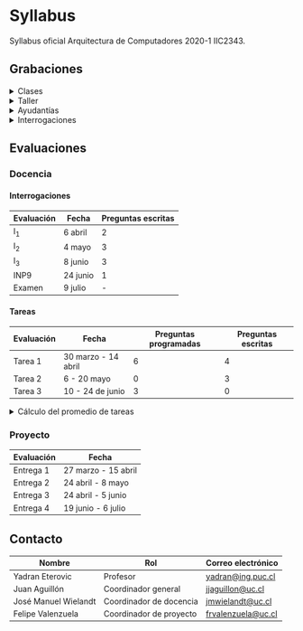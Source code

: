# Syllabus
Syllabus oficial Arquitectura de Computadores 2020-1 IIC2343.



## Grabaciones

<details>
<summary>Clases</summary>
<br>

[25-03 | Lógica Aritmetica y Punto Flotante](https://zoom.us/rec/share/-9J-Dqnyxj9OZaPK7WCFQpwZPr_XT6a8hCNN-vFeyEpAKQQl9981NUU6HhaAAOUj)

[30-03 | Punto Flotante](https://zoom.us/rec/share/5JZ6LJSg8kVJTpXo2BH7X4l-R6Liaaa80yUd-vUJnhl-lnnkApuFb78hjkCO_GA-)

[08-04 | Datapath](https://drive.google.com/file/d/1FqkHNybbkq-1RP-oLC2qtxuCv8Zx8qRW/view?usp=sharing)

[13-04 | Datapath](https://drive.google.com/file/d/1HWPUMakRv2eTX3BSAemV_Igz1Ev8v-to/view?usp=sharing)

[20-04 | Programbilidad | Versión Zoom ](https://zoom.us/rec/share/2tNwJZjKxHFOHZWOsVrZQJ4lL9vgaaa8h3cc_fQOmk9HT-dzyWNQxJOltAJt6sLI)

[20-04 | Programabilidad | Versión Google Drive](https://drive.google.com/drive/folders/1ZCh6qWj0LhLUZVNROxzft9xXKGCzsLJO?usp=sharing)

[22-04 | Saltos | Versión Zoom](https://zoom.us/rec/share/9e5eNZvT3EZLbInv6EfjHZIGQMPlT6a81igY-vsJz0gTKrIebLMzSpT-FevPZBKC)

[22-04 | Saltos | Versión Google Drive](https://drive.google.com/open?id=109kwdGEJOTxBmc6ILvJ-rTFDg9pQUBQg)

[27-04 | Horario Consultas](https://zoom.us/rec/share/yfdWEZ_sqHtIHKuKxn7xe6grIafLT6a8h3dI-fYEyh6xLawMGW3hrB1SHwzs8huW)

[06-05 | Subrutinas](https://zoom.us/rec/share/wJZldbWsrTxLSbeUqxvQe7cLOMPbT6a80SVK86FZzl8n5NLdtGZmuNoc6AeKspU)

[11-05 | Subrutinas](https://zoom.us/rec/share/vtVYdeD8yERITbPI5VuDVoslH9u-aaa81SZM_qILz0m8dYh0RnpgvxKBkAbwK0EH)

[13-05 | Microarquitectura & ISA](https://zoom.us/rec/share/puV0L7Td2FtJZqfRx2fZWPcqN6PCeaa81ihM-qdezBpnAFpQWniijIiYuJzVH7F_)

[18-05 | Paralelismo a nivel de instrucción](https://zoom.us/rec/share/xe9UFKOg51FJRZXrxm_OC6N8D5vvT6a8gSUZqfNYncR2xToFfcA7XhOXhNu721Y)

[20-05 | Paralelismo a nivel de instrucción](https://zoom.us/rec/share/5cpxJa3i-U9JbI2R00HQHfQ8Pq_keaa81yEX_acFyxuH0K9PK2C3LIabnLQejtnH)

[01-06 |  Microarquitectura & ISA](https://zoom.us/rec/share/_8JZdJX8zEROXoH98mHmGZJ7XZjEX6a81XNLrvEPzEaNAIRFB13mqLAuJtHHM7P7 )

[10-06 | Memoria caché](https://zoom.us/rec/share/xMxOdJvw5n9IQNLLyGeHRb4oRKjeX6a8hiZM-KAEmB7XEE5ZdvBWYSSxCGAA7BKd)

[15-06 | Memoria caché](https://zoom.us/rec/share/7856AJ_hyWRLbqfRq0KPUIQnDNmieaa8gyIeqPtfzkZsmyicJh7-nvx-dO_2Tasg)

[17-06 | Memoria caché & I/O](https://zoom.us/rec/share/18VvMYnrzV1JR5WXzUvyUfARDNjsaaa81yMZr_IIzBkdgE1-XQHxeuTF9DwiVcK5)

[22-06 | I/O](https://zoom.us/rec/share/uuUrDrKu6X9Jf5Xk0Uf6ZZ4qBdzCeaa80CQW-_dbyUuUOArTeOLlTQqwgnO49Sty)

[24-06 | I/O](https://zoom.us/rec/share/7JVNFYno8TNLUJXp7hz_ZIUuJILFX6a8hyhP__AEmkbekSkyjlPReUw0XJGYNC2v))

</details>

<details>
<summary>Taller</summary>
<br/>

[20-03 | Taller Introductorio Mañana](https://zoom.us/rec/play/ucZ4fuv6_243GIHD4wSDBqUoW43oJ66s1yJMrqAKmU2wUHlXYFqhYucVNrdZsPcY2foozDvumPDaWTNX?startTime=1584709509000&_x_zm_rtaid=p0OfPwvyS8WybevX7l6Bsw.1585289700185.c531e3b4139cc7ddbe1ca545d7dcca4d&_x_zm_rhtaid=398)

[20-03 | Taller Introductorio Tarde](https://zoom.us/rec/share/6-5rC7Tx9zxIQJH1snreQ68qBbXdX6a8gSkYqfMIykjBqiph6_-S_cY8lDbvTb_L?startTime=1584724076000)

[27-03 | Taller Entrega 1 Mañana ](https://zoom.us/rec/share/--9_f7eoznNOX7PC6hz9eocBDKXdT6a8hiBL-_AKz0dP8f02Ggel6nF0IBu77ODU)

[27-03 | Taller Entrega 1 Tarde ](https://zoom.us/rec/share/--9_f7eoznNOX7PC6hz9eocBDKXdT6a8hiBL-_AKz0dP8f02Ggel6nF0IBu77ODU)

[03-04 | Taller Apoyo Mañana ](https://zoom.us/rec/share/-fB3Eu6sx31OY7ftzwaFV4cuE93fT6a82icfqPRYnkep9CqE03jE4Ay9IkeKy4fU?startTime=1585919837000)

[03-04 | Taller Apoyo Tarde ](https://zoom.us/rec/share/-fB3Eu6sx31OY7ftzwaFV4cuE93fT6a82icfqPRYnkep9CqE03jE4Ay9IkeKy4fU?startTime=1585933573000)

[17-04 | Taller Pre-Entrega 2 Mañana](https://zoom.us/rec/play/tJApdb-t-jw3SIfD5gSDBqIvW9S9eKKs2yQe8vBfxU60BSJRZ1uvM7JGZrfe6QRtK8UZzcYj0MuZNBfH?continueMode=true&_x_zm_rtaid=Og4irsODSQezspsJeycdBg.1587587559906.32ad277c12e39506aca4384e11a21eec&_x_zm_rhtaid=964)

[17-04 | Taller Pre-Entrega 2 Tarde](https://zoom.us/rec/play/uJV4f7z-qG03EteX4wSDAPVxW424LKys2nQY-PBfnRm0W3ICMwfzNeMbYbb5_eS9JrFknO4BtUItSkNP?continueMode=true&_x_zm_rtaid=Og4irsODSQezspsJeycdBg.1587587559906.32ad277c12e39506aca4384e11a21eec&_x_zm_rhtaid=964)

[24-04 | Taller Entrega 2 Mañana](https://zoom.us/rec/play/tZMqcej7rWo3GtaX4QSDB6R5W9Tpff6shnAdq_sJnUm1VXgLOwWiMOQRN7Y1FQ2YyNcFtrZvOKOvuekq?continueMode=true)

[24-04 | Taller Entrega 2 Tarde](https://zoom.us/rec/play/tZMqcej7rWo3GtaX4QSDB6R5W9Tpff6shnAdq_sJnUm1VXgLOwWiMOQRN7Y1FQ2YyNcFtrZvOKOvuekq?autoplay=true&continueMode=true&startTime=1587751516000)

[08-05 | Taller Apoyo Entrega 2 Mañana](https://zoom.us/rec/share/ppB_M4jsrXFJfs_17nyOBJYKAab7X6a80HBM_PoPyE1ttDDOSJ1FmSc-yEJQRFv4?startTime=1588946568000)

[08-05 | Taller Apoyo Entrega 2 Tarde](https://zoom.us/rec/share/-PZ7IrfPzk9LRtaX5wLjHaUiEKemeaa80SRM8qBfyU68syza6wx6Po3fkxwR9Kzp?startTime=1588961132000)

[15-05 | Taller Entrega 3 Mañana](https://zoom.us/rec/play/u5x8cbqu_T03SdXAtgSDAaR7W9W8eK2s0icZ8vEEmEaxU3kBY1T1MOBEYuBRTAS2ktIBdo2hxtzMB5P-?continueMode=true&_x_zm_rtaid=CPNj2JVKSueudCmXoJ2N1w.1589839094238.b1b568923e565827e0298692dd376909&_x_zm_rhtaid=839)

[15-05 | Taller Entrega 3 Tarde modulo 4](https://zoom.us/rec/play/6JZ5Ib2s-js3EtyWtASDC_RwW9TrLv-s1yBN8_BbzUe9UXZWZAemNOREYeYRjJGH73myl_YJPUzyUXwi?continueMode=true&_x_zm_rtaid=CPNj2JVKSueudCmXoJ2N1w.1589839094238.b1b568923e565827e0298692dd376909&_x_zm_rhtaid=839)

[15-05 | Taller Entrega 3 Tarde modulo 5](https://zoom.us/rec/play/6JAlJuuppj43S92U4wSDUKcqW9S7eP6s1yhN_qIOyBqxBnAGNlCvM-FHYOa9KJR2Mw05UdC9BApJZLvc?continueMode=true&_x_zm_rtaid=CPNj2JVKSueudCmXoJ2N1w.1589839094238.b1b568923e565827e0298692dd376909&_x_zm_rhtaid=839)

[05-06 | Taller Apoyo Entrega 3 Mañana](https://zoom.us/rec/share/3cA2aJuhzkFLSaPk0BrbX6oTTr36T6a803cdrKULnht-UB6ZW-UQRjZOMm7CjEej)

[05-06 | Taller Apoyo Entrega 3 Tarde](https://zoom.us/rec/share/3fBaALfe7XNOXdbO90HgV_YjNYD4eaa80HUdr6IKmSYdEHCsLpB7y-Hti4HjIkE)

[19-06 | Taller Entrega 4](https://zoom.us/rec/share/9-VrFK2pyWZIebfn8R7iYL9wGL7vT6a81CEcq_oFxU3sjMS8mvQQ-0-7CXyeGtDP)

[26-06 | Taller Apoyo Entrega 4 Mañana](https://zoom.us/rec/share/3sdvBq_dxF1JRIn9xFPzU-kNHr_reaa82yAW_qcIy0tRCR0E7soIGzMXYYBbGcei?startTime=1593181118000)

[26-06 | Taller Apoyo Entrega 4 Tarde](https://zoom.us/rec/share/3sdvBq_dxF1JRIn9xFPzU-kNHr_reaa82yAW_qcIy0tRCR0E7soIGzMXYYBbGcei?startTime=1593195063000)

[03-07 | Taller Apoyo Entrega 4 Mañana](https://zoom.us/rec/share/tO17KJjXzm5IEo2d7Ub2C4olOojGeaa803Ud86ZbzUZcaOzi8E3CImAs6kto5tJL)

</details>

<details>
<summary>Ayudantías</summary>
[01-04 | Ayudantía I<sub>1</sub>](https://drive.google.com/open?id=14m2uL9SbPR3FdovNB06ANvc1L0UOLPgu)

[08-05 | Ayudantía Tarea 2 Mañana](https://zoom.us/rec/share/ppB_M4jsrXFJfs_17nyOBJYKAab7X6a80HBM_PoPyE1ttDDOSJ1FmSc-yEJQRFv4?startTime=1588951922000)

[03-06 | Ayudantía I<sub>3</sub>](https://drive.google.com/file/d/1FhlSLIA7-sGDQa2wIiKcVArkqoU3dnWN/view?usp=sharing) 

[01-07 | Ayudantía para el examen: parte II](https://drive.google.com/file/d/1pTeBOcHplp7Jv-2SKdcW8TkCTlm7gx7Q/view?usp=sharing)

</details>

<details>
<summary>Interrogaciones</summary>

[04-05 | Interrogación 2](https://drive.google.com/file/d/157GLwMpNWJhOOLDwHK_GpvOUnvyLsQZy/view?usp=sharing)

[08-06 | Interrogación 3](https://drive.google.com/open?id=1smbcyQ8lgKD1PBMTJzsCJ6hSDq_izbFu)

</details>

## Evaluaciones

### Docencia

#### Interrogaciones
|Evaluación|Fecha|Preguntas escritas|
|-|-|-|
|I<sub>1</sub>|6 abril|2|
|I<sub>2</sub>|4 mayo|3|
|I<sub>3</sub>|8 junio|3|
|INP9|24 junio|1|
|Examen|9 julio|-|

#### Tareas
|Evaluación|Fecha|Preguntas programadas|Preguntas escritas|
|-|-|-|-|
|Tarea 1|30 marzo - 14 abril|6|4|
|Tarea 2|6 - 20 mayo|0|3|
|Tarea 3|10 - 24 de junio|3|0|

<details>
<summary>Cálculo del promedio de tareas</summary>
<br/>

![img](calculoNotasTareas.png)

</details>





### Proyecto

|Evaluación|Fecha|
|-|-|
|Entrega 1|27 marzo - 15 abril|
|Entrega 2|24 abril - 8 mayo|
|Entrega 3|24 abril - 5 junio|
|Entrega 4|19 junio - 6 julio|



## Contacto

|Nombre|Rol|Correo electrónico|
|-|-|-|
|Yadran Eterovic|Profesor|yadran@ing.puc.cl|
|Juan Aguillón|Coordinador general|jjaguillon@uc.cl|
|José Manuel Wielandt|Coordinador de docencia|jmwielandt@uc.cl|
|Felipe Valenzuela|Coordinador de proyecto|frvalenzuela@uc.cl|
